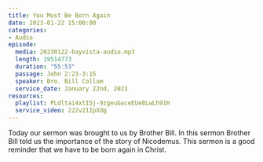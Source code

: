 ```yaml
---
title: You Must Be Born Again
date: 2023-01-22 15:00:00
categories:
- Audio
episode:
  media: 20230122-bayvista-audio.mp3
  length: 19514773
  duration: "55:53"
  passage: John 2:23-3:15
  speaker: Bro. Bill Collum
  service_date: January 22nd, 2023
resources:
  playlist: PLdltai4xtI5j-9zgeuGaceEUe8LwLh91H
  service_video: 222v21IpXdg
---
```

Today our sermon was brought to us by Brother Bill. In this sermon Brother Bill told us the importance of the story of Nicodemus. This sermon is a good reminder that we have to be born again in Christ.